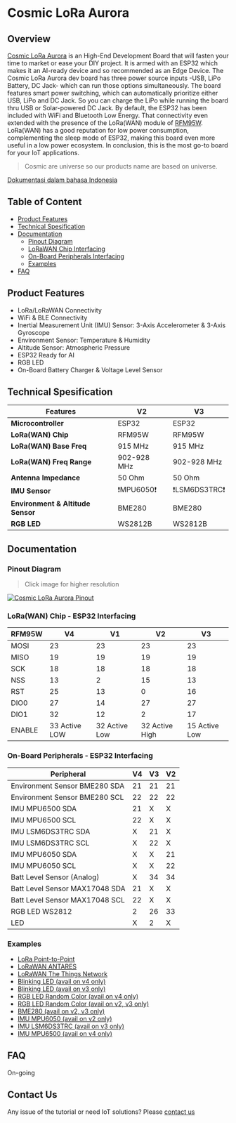 # Cosmic LoRa Aurora

## Overview

[Cosmic LoRa Aurora](https://www.tokopedia.com/cosmic-iot/lora-aurora-esp32-esp-32-arduino-915-mhz-915mhz-sma-4-8dbi-8ba58) is an High-End Development Board that will fasten your time to market or ease your DIY project. It is armed with an ESP32 which makes it an AI-ready device and so recommended as an Edge Device. The Cosmic LoRa Aurora dev board has three power source inputs -USB, LiPo Battery, DC Jack- which can run those options simultaneously. The board features smart power switching, which can automatically prioritize either USB, LiPo and DC Jack. So you can charge the LiPo while running the board thru USB or Solar-powered DC Jack. By default, the ESP32 has been included with WiFi and Bluetooth Low Energy. That connectivity even extended with the presence of the LoRa(WAN) module of [RFM95W](https://cdn.sparkfun.com/assets/learn_tutorials/8/0/4/RFM95_96_97_98W.pdf). LoRa(WAN) has a good reputation for low power consumption, complementing the sleep mode of ESP32, making this board even more useful in a low power ecosystem. In conclusion, this is the most go-to board for your IoT applications.

> Cosmic are universe so our products name are based on universe.

[Dokumentasi dalam bahasa Indonesia](id/)

## Table of Content

* [Product Features](#product-features)
* [Technical Spesification](#technical-spesification)
* [Documentation](#documentation)
  * [Pinout Diagram](#pinout-diagram)
  * [LoRaWAN Chip Interfacing](#lorawan-chip-interfacing)
  * [On-Board Peripherals Interfacing](#on-board-peripherals-interfacing)
  * [Examples](#examples)
* [FAQ](#FAQ)

## Product Features

* LoRa/LoRaWAN Connectivity
* WiFi & BLE Connectivity
* Inertial Measurement Unit (IMU) Sensor: 3-Axis Accelerometer & 3-Axis Gyroscope
* Environment Sensor: Temperature & Humidity
* Altitude Sensor: Atmospheric Pressure
* ESP32 Ready for AI
* RGB LED
* On-Board Battery Charger & Voltage Level Sensor

## Technical Spesification

| Features                         | V2            | V3           | 
| -------------------------------- | ------------- |--------------|
| **Microcontroller**                  | ESP32         | ESP32        |
| **LoRa(WAN) Chip**                   | RFM95W        | RFM95W       |
| **LoRa(WAN) Base Freq**              | 915 MHz       | 915 MHz      |
| **LoRa(WAN) Freq Range**             | 902-928 MHz   | 902-928 MHz  |
| **Antenna Impedance**                | 50 Ohm        | 50 Ohm       |
| **IMU Sensor**                       | ❗MPU6050❗       | ❗LSM6DS3TRC❗   |
| **Environment & Altitude Sensor**    | BME280        | BME280       |
| **RGB LED**                          | WS2812B       | WS2812B      |   

## Documentation

### Pinout Diagram

> Click image for higher resolution

[![Cosmic LoRa Aurora Pinout](assets/pin-diagram.webp)](assets/pin-diagram.jpg "Cosmic LoRa Aurora Pinout")

### LoRa(WAN) Chip - ESP32 Interfacing

| RFM95W | V4 | V1 | V2 | V3 | 
|--------|----|----|----|----|
| MOSI   | 23 | 23 | 23 | 23 | 
| MISO   | 19 | 19 | 19 | 19 |
| SCK    | 18 | 18 | 18 | 18 |
| NSS    | 13 | 2  | 15 | 13 |
| RST    | 25 | 13 | 0  | 16 |
| DIO0   | 27 | 14 | 27 | 27 |
| DIO1   | 32 | 12 | 2  | 17  |
| ENABLE | 33 Active LOW | 32 Active Low | 32 Active High | 15 Active Low | 

### On-Board Peripherals - ESP32 Interfacing

| Peripheral                     | V4 | V3 | V2 | 
|--------------------------------|----|----|----|
| Environment Sensor BME280 SDA  | 21 | 21 | 21 | 
| Environment Sensor BME280 SCL  | 22 | 22 | 22 |
| IMU MPU6500 SDA                | 21 | X  | X  |
| IMU MPU6500 SCL                | 22 | X  | X  |
| IMU LSM6DS3TRC SDA             | X  | 21 | X  |
| IMU LSM6DS3TRC SCL             | X  | 22 | X  |
| IMU MPU6050 SDA                | X  | X  | 21 |
| IMU MPU6050 SCL                | X  | X  | 22 | 
| Batt Level Sensor (Analog)     | X  | 34 | 34 |
| Batt Level Sensor MAX17048 SDA | 21 | X  | X  |
| Batt Level Sensor MAX17048 SCL | 22 | X  | X  |
| RGB LED WS2812                 | 2  | 26 | 33 |
| LED                            | X  | 2  | X  |

### Examples

* [LoRa Point-to-Point](LoRa-P2P.md)
* [LoRaWAN ANTARES](LoRaWAN-ANTARES.md)
* [LoRaWAN The Things Network](LoRaWAN-TTN.md)
* [Blinking LED (avail on v4 only)](examples/aurora-v4-blinking-led/aurora-v4-blinking-led.ino)
* [Blinking LED (avail on v3 only)](examples/aurora-v3-led/aurora-v3-led.ino)
* [RGB LED Random Color (avail on v4 only)](examples/aurora-v4-rgb-led/aurora-v4-rgb-led.ino)
* [RGB LED Random Color (avail on v2, v3 only)](examples/aurora-v2-v3-rgb-led/aurora-v2-v3-rgb-led.ino)
* [BME280 (avail on v2, v3 only)](examples/aurora-v2-v3-bme280/aurora-v2-v3-bme280.ino)
* [IMU MPU6050 (avail on v2 only)](examples/aurora-v2-mpu6050/aurora-v2-mpu6050.ino)
* [IMU LSM6DS3TRC (avail on v3 only)](examples/aurora-v3-lsm6ds3trc/aurora-v3-lsm6ds3trc.ino)
* [IMU MPU6500 (avail on v4 only)](examples/aurora-v4-mpu6500/aurora-v4-mpu6500.ino)

## FAQ

On-going

## Contact Us

Any issue of the tutorial or need IoT solutions? Please [contact us](https://wa.me/6282117421332)